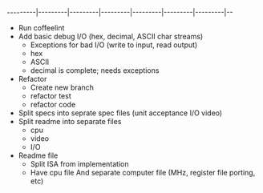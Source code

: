 ---------|---------|---------|---------|---------|---------|---------|--
- Run coffeelint
- Add basic debug I/O (hex, decimal, ASCII char streams)
    - Exceptions for bad I/O (write to input, read output)
    - hex
    - ASCII
    - decimal is complete; needs exceptions
- Refactor
    - Create new branch
    - refactor test
    - refactor code
- Split specs into seprate spec files (unit acceptance I/O video)
- Split readme into separate files
    - cpu
    - video
    - I/O
- Readme file
    - Split ISA from implementation
    - Have cpu file
      And separate computer file (MHz, register file porting, etc)
